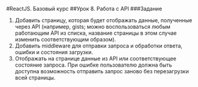 #ReactJS. Базовый курс
##Урок 8. Работа с API
###Задание
1. Добавить страницу, которая будет отображать данные, полученные через API (например, gists; можно воспользоваться любым работающим API из списка, название страницы в этом случае изменить соответствующим образом).
2. Добавить middleware для отправки запроса и обработки ответа, ошибки и состояния загрузки.
3. Отображать на странице данные из API или соответствующее состояние запроса. При ошибке пользователю должна быть доступна возможность отправить запрос заново без перезагрузки всей страницы.